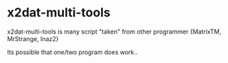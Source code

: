 # x2dat-multi-tools

x2dat-multi-tools is many script "taken" from other programmer
 {MatrixTM, MrStrange, Inaz2}
 
 Its possible that one/two program does work..
